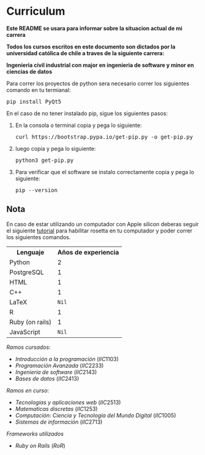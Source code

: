 # Curriculum

<strong>Este README se usara para informar sobre la situacion actual de mi carrera

Todos los cursos escritos en este documento son dictados por la universidad católica de chile a traves de la siguiente carrera:

Ingenieria civil industrial con major en ingenieria de software y minor en ciencias de datos</strong>

Para correr los proyectos de python sera necesario correr los siguientes comando en tu termianal:

<pre>
pip install PyQt5
</pre>

En el caso de no tener instalado pip, sigue los siguientes pasos:

1. En la consola o terminal copia y pega lo siguiente:
   <pre>
   curl https://bootstrap.pypa.io/get-pip.py -o get-pip.py
   </pre>
2. luego copia y pega lo siguiente:
   <pre>
   python3 get-pip.py
   </pre>
3. Para verificar que el software se instalo correctamente copia y pega lo siguiente:
   <pre>
   pip --version
   </pre>

## Nota
En caso de estar utilizando un computador con Apple silicon deberas seguir el siguiente [tutorial](https://support.apple.com/es-cl/HT211861) para habilitar rosetta en tu computador
y poder correr los siguientes comandos.

<table>
    <tr>
        <th>Lenguaje</th>
        <th>Años de experiencia</th>
    </tr>
    <tr>
        <td>Python</td>
        <td>2</td>
    </tr>
    <tr>
        <td>PostgreSQL</td>
        <td>1</td>
    </tr>
    <tr>
        <td>HTML</td>
        <td>1</td>
    </tr>
    <tr>
         <td>C++</td>
         <td>1</td>
    </tr>
    <tr>
         <td>LaTeX</td>
         <td><code>Nil</td>
    </tr>
    <tr>
         <td>R</td>
         <td>1</td>
    </tr>
    <tr>
         <td>Ruby (on rails)</td>
         <td>1</td>
    </tr>
    <tr>
         <td>JavaScript</td>
         <td><code>Nil</td>
    </tr>
</table>


$Ramos\ cursados:$

- $Introducción\ a\ la\ programación\ (IIC1103)$
- $Programación\ Avanzada\ (IIC2233)$
- $Ingenieria\ de\ software\ (IIC2143)$
- $Bases\ de\ datos\ (IIC2413)$

$Ramos\ en\ curso:$

- $Tecnologias\ y\ aplicaciones\ web\ (IIC2513)$
- $Matematicas\ discretas\ (IIC1253)$
- $Computación:\ Ciencia\ y\ Tecnología\ del\ Mundo\ Digital\ (IIC1005)$
- $Sistemas\ de\ información\ (IIC2713)$

$Frameworks\ utilizados$

- $Ruby\ on\ Rails\ (RoR)$

